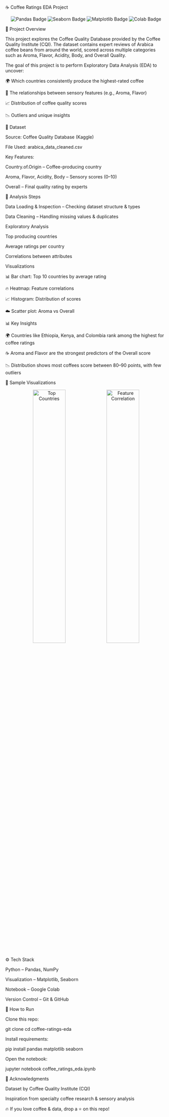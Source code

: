 ☕ Coffee Ratings EDA Project
<p align="center"> <img src="https://img.shields.io/badge/Pandas-Data%20Analysis-blue?logo=pandas" alt="Pandas Badge"/> <img src="https://img.shields.io/badge/Seaborn-Visualization-green?logo=python" alt="Seaborn Badge"/> <img src="https://img.shields.io/badge/Matplotlib-Charts-orange?logo=python" alt="Matplotlib Badge"/> <img src="https://img.shields.io/badge/Google%20Colab-Notebook-yellow?logo=googlecolab" alt="Colab Badge"/> </p>
📖 Project Overview

This project explores the Coffee Quality Database provided by the Coffee Quality Institute (CQI).
The dataset contains expert reviews of Arabica coffee beans from around the world, scored across multiple categories such as Aroma, Flavor, Acidity, Body, and Overall Quality.

The goal of this project is to perform Exploratory Data Analysis (EDA) to uncover:

🌍 Which countries consistently produce the highest-rated coffee

🔗 The relationships between sensory features (e.g., Aroma, Flavor)

📈 Distribution of coffee quality scores

📉 Outliers and unique insights

📂 Dataset

Source: Coffee Quality Database (Kaggle)

File Used: arabica_data_cleaned.csv

Key Features:

Country.of.Origin – Coffee-producing country

Aroma, Flavor, Acidity, Body – Sensory scores (0–10)

Overall – Final quality rating by experts

🔎 Analysis Steps

Data Loading & Inspection – Checking dataset structure & types

Data Cleaning – Handling missing values & duplicates

Exploratory Analysis

Top producing countries

Average ratings per country

Correlations between attributes

Visualizations

📊 Bar chart: Top 10 countries by average rating

🔥 Heatmap: Feature correlations

📈 Histogram: Distribution of scores

☁️ Scatter plot: Aroma vs Overall

📊 Key Insights

🌍 Countries like Ethiopia, Kenya, and Colombia rank among the highest for coffee ratings

☕ Aroma and Flavor are the strongest predictors of the Overall score

📉 Distribution shows most coffees score between 80–90 points, with few outliers

📸 Sample Visualizations
<p align="center"> <img src="plots/top_countries.png" width="45%" alt="Top Countries"> <img src="plots/heatmap.png" width="45%" alt="Feature Correlation"> </p>
⚙️ Tech Stack

Python – Pandas, NumPy

Visualization – Matplotlib, Seaborn

Notebook – Google Colab

Version Control – Git & GitHub

🚀 How to Run

Clone this repo:

git clone 
cd coffee-ratings-eda


Install requirements:

pip install pandas matplotlib seaborn


Open the notebook:

jupyter notebook coffee_ratings_eda.ipynb

🙌 Acknowledgments

Dataset by Coffee Quality Institute (CQI)

Inspiration from specialty coffee research & sensory analysis

🔥 If you love coffee & data, drop a ⭐ on this repo!
